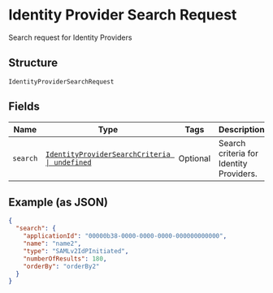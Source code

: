 
# Identity Provider Search Request

Search request for Identity Providers

## Structure

`IdentityProviderSearchRequest`

## Fields

| Name | Type | Tags | Description |
|  --- | --- | --- | --- |
| `search` | [`IdentityProviderSearchCriteria \| undefined`](../../doc/models/identity-provider-search-criteria.md) | Optional | Search criteria for Identity Providers. |

## Example (as JSON)

```json
{
  "search": {
    "applicationId": "00000b38-0000-0000-0000-000000000000",
    "name": "name2",
    "type": "SAMLv2IdPInitiated",
    "numberOfResults": 180,
    "orderBy": "orderBy2"
  }
}
```

